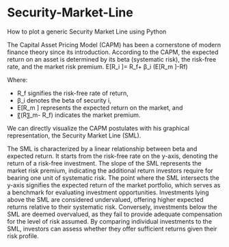 # Security-Market-Line
How to plot a generic Security Market Line using Python

The Capital Asset Pricing Model (CAPM) has been a cornerstone of modern finance theory since its introduction. According to the CAPM, the expected return on an asset is determined by its beta (systematic risk), the risk-free rate, and the market risk premium.
E[R_i ]= R_f+ β_i (E[R_m ]-Rf)           

Where:
- R_f  signifies the risk-free rate of return,
- β_i  denotes the beta of security i,
- E[R_m ] represents the expected return on the market, and
- 〖(R〗_m- R_f) indicates the market premium.

We can directly visualize the CAPM postulates with his graphical representation, the Security Market Line (SML).

The SML is characterized by a linear relationship between beta and expected return. It starts from the risk-free rate on the y-axis, denoting the return of a risk-free investment. The slope of the SML represents the market risk premium, indicating the additional return investors require for bearing one unit of systematic risk. The point where the SML intersects the y-axis signifies the expected return of the market portfolio, which serves as a benchmark for evaluating investment opportunities.
Investments lying above the SML are considered undervalued, offering higher expected returns relative to their systematic risk. Conversely, investments below the SML are deemed overvalued, as they fail to provide adequate compensation for the level of risk assumed. By comparing individual investments to the SML, investors can assess whether they offer sufficient returns given their risk profile.


